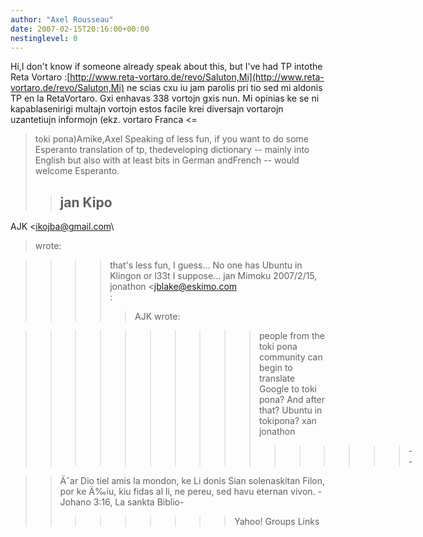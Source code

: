```yaml
---
author: "Axel Rousseau"
date: 2007-02-15T20:16:00+00:00
nestinglevel: 0
---
```

Hi,I don't know if someone already speak about this, but I've had TP intothe Reta Vortaro :[http://www.reta-vortaro.de/revo/Saluton,Mi](http://www.reta-vortaro.de/revo/Saluton,Mi) ne scias cxu iu jam parolis pri tio sed mi aldonis TP en la RetaVortaro. Gxi enhavas 338 vortojn gxis nun. Mi opinias ke se ni kapablasenirigi multajn vortojn estos facile krei diversajn vortarojn uzantetiujn informojn (ekz. vortaro Franca <=
> toki pona)Amike,Axel
> Speaking of less fun, if you want to do some Esperanto translation of tp, thedeveloping
> dictionary --
 mainly into English but also with at least bits in German andFrench --
 would
> welcome Esperanto.
>> jan Kipo
>> ---
 AJK <[ikojba@gmail.com](mailto://ikojba@gmail.com)\
> wrote:

>>>> that's less fun, I guess...
>> No one has Ubuntu in Klingon or l33t I suppose...
>>>> jan Mimoku
>>>> 2007/2/15, jonathon <[jblake@eskimo.com](mailto://jblake@eskimo.com)\
>:
>>>>> AJK wrote:

>>>>>>>>>> people from the toki pona community can begin to translate Google to
>>>> toki pona?
>>>>>>> And after that? Ubuntu in tokipona?
>>>>>> xan
>>>>>> jonathon
>>>>>>>>>>>>>>>> --

>> Äˆar Dio tiel amis la mondon, ke Li donis Sian solenaskitan Filon, por ke
>> Ä‰iu, kiu fidas al li, ne pereu, sed havu eternan vivon.
>> -Johano 3:16, La sankta Biblio-
>>>>>>>>> Yahoo! Groups Links
>>>>